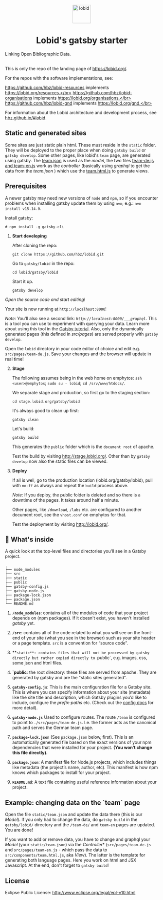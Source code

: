 <p align="center">
  <a href="https://www.lobid.org/">
    <img alt="lobid" src="https://lobid.org/images/lobid.png" width="60" />
  </a>
</p>
<h1 align="center">
  Lobid's gatsby starter
</h1>
Linking Open Bibliographic Data. </br></br>

This is only the repo of the landing page of https://lobid.org/.

For the repos with the software implementations, see:

https://github.com/hbz/lobid-resources implements https://lobid.org/resources.</br>
https://github.com/hbz/lobid-organisations implements https://lobid.org/organisations.</br>
https://github.com/hbz/lobid-gnd implements https://lobid.org/gnd.</br>

For information about the Lobid architecture and development process, see [hbz.github.io/#lobid](https://hbz.github.io/#lobid).

<h2> Static and generated sites </h2>

Some sites are just static plain html. These must reside in the `static` folder. They will be deployed to the proper place when doing `gatsby build` or `gatsby develop`.
Some other pages, like lobid's `team` page, are generated using gatsby. The [team.json](https://github.com/hbz/lobid/tree/master/gatsby/lobid/static/team.json) is used as the _model_, the two files [team-de.js and team-en.js](https:/github.com/hbz/lobid/tree/master/gatsby/lobid/src/pages/) work as the _controller_ (basically using _graphql_ to get the data from the _team.json_ ) which use the
[team.html.js](https:/github.com/hbz/lobid/tree/master/gatsby/lobid/src/components/team.html.js) to generate views.

## Prerequisites

A newer gatsby may need new versions of `node` and `npm`, so
if you encounter problems when installing gatsby update them by
using `nvm`, e.g.:
`nvm install v15.14.0`.

Install gatsby:
```shell
# npm install -g gatsby-cli
```

1. **Start developing**
   
   After cloning the repo:
   
   ```shell
   git clone https://github.com/hbz/lobid.git
   ```
   
   Go to `gatsby/lobid` in the repo:
   
   ```shell
   cd lobid/gatsby/lobid
   ```
   
   Start it up.

   ```shell
   gatsby develop
   ```

 *Open the source code and start editing!*

   Your site is now running at `http://localhost:8000`!

   *Note*: You'll also see a second link: _`http://localhost:8000/___graphql`_. This is a tool you can use to experiment with querying your data. Learn more about using this tool in the [Gatsby tutorial](https://www.gatsbyjs.org/tutorial/part-five/#introducing-graphiql).
   Also, only the dynamically generated pages (this defined in _src/pages_) are served properly with `gatsby develop`.

   Open the `lobid` directory in your code editor of choice and edit e.g. `src/pages/team-de.js`. Save your changes and the browser will update in real time!

2. **Stage**

   The following assumes being in the web home on emphytos: `ssh <user>@emphytos`; `sudo su - lobid`; `cd /srv/www/htdocs/`.

   We separate stage and production, so first go to the staging section:
   ```shell
   cd stage.lobid.org/gatsby/lobid
   ```
   
   It's always good to clean up first:
   ```shell
   gatsby clean
   ```
   Let's build:
   ```shell
   gatsby build
   ```

   This generates the `public` folder which is the `document root` of apache.

   Test the build by visiting http://stage.lobid.org/. Other than by `gatsby develop` now also the static files can be viewed.

3. **Deploy**

   If all is well, go to the production location (lobid.org/gatsby/lobid), pull with `no-ff` as always and repeat the `build` process above.

   *Note*: 
   If you deploy, the public folder is deleted and so there is a downtime of the pages. It takes around half a minute.

   Other pages, like `/download`, `/labs` etc. are configured to another document root, see the `vhost.conf` on emphytos for that.
   
   Test the deployment by visiting http://lobid.org/.

## 🧐 What's inside

A quick look at the top-level files and directories you'll see in a Gatsby project.

    .
    ├── node_modules
    ├── src
    ├── static
    ├── public
    ├── gatsby-config.js
    ├── gatsby-node.js
    ├── package-lock.json
    ├── package.json
    └── README.md

1. **`/node_modules`**: contains all of the modules of code that your project depends on (npm packages). If it doesn't exist, you haven't installed _gatsby_ yet.

2. **`/src`**: contains all of the code related to what you will see on the front-end of your site (what you see in the browser) such as your site header or a page template. `src` is a convention for “source code”.

3. **`static**: contains files that will not be processed by gatsby directly but rather copied directly to `public`, e.g. images, css, some json and html files.

4. **`public**: the root directory: these files are served from apache. They are generated by gatsby and are the "static sites generated".

5. **`gatsby-config.js`**: This is the main configuration file for a Gatsby site. This is where you can specify information about your site (metadata) like the site title and description, which Gatsby plugins you’d like to include, configure the _prefix-paths_ etc. (Check out the [config docs](https://www.gatsbyjs.org/docs/gatsby-config/) for more detail).

6. **`gatsby-node.js`** Used to configure routes. The route `/team` is configured to point to `./src/pages/team-de.js`. I.e. the former acts as the canonical path and serves the German team page.

7. **`package-lock.json`** (See `package.json` below, first). This is an automatically generated file based on the exact versions of your npm dependencies that were installed for your project. **(You won’t change this file directly).**

8. **`package.json`**: A manifest file for Node.js projects, which includes things like metadata (the project’s name, author, etc). This manifest is how npm knows which packages to install for your project.

9. **`README.md`**: A text file containing useful reference information about your project.

<h2> Example: changing data on the `team` page </h2>
  
  Open the file `static/team.json` and update the data there (this is our *Model*).
  If you only had to change the data, do `gatsby build` in the `gatsby/lobid/` directory and the `/team-de/` and `team-en` pages are updated. You are done!
  
  If you want to add or remove data, you have to change and graphql your *Model* (your `static/team.json`) via the *Controller** (`src/pages/team-de.js` and `src/pages/team-en.js` - which pass the data to `src/components/team.html.js`, aka *View*). The latter is the template for generating both language pages. Here you work on html and JSX Javascript. At the end, don't forget to `gatsby build`!


<h2>  License </h2>

Eclipse Public License: http://www.eclipse.org/legal/epl-v10.html
 
